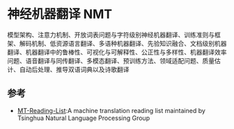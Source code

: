 # 神经机器翻译 NMT

模型架构、注意力机制、开放词表问题与字符级别神经机器翻译、训练准则与框架、解码机制、低资源语言翻译、多语种机器翻译、先验知识融合、文档级别机器翻译、机器翻译中的鲁棒性、可视化与可解释性、公正性与多样性、机器翻译效率问题、语音翻译与同传翻译、多模态翻译、预训练方法、领域适配问题、质量估计、自动后处理、推导双语词典以及诗歌翻译

## 参考

* [MT-Reading-List](https://github.com/THUNLP-MT/MT-Reading-List):A machine translation reading list maintained by Tsinghua Natural Language Processing Group

